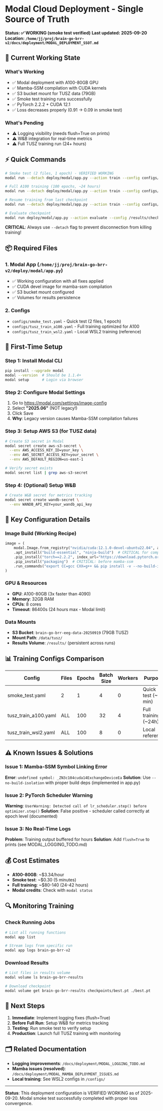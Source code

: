 # Modal Cloud Deployment - Single Source of Truth

**Status: ✅ WORKING (smoke test verified)**
**Last updated: 2025-09-20**
**Location: `/home/jj/proj/brain-go-brr-v2/docs/deployment/MODAL_DEPLOYMENT_SSOT.md`**

## 🎯 Current Working State

### What's Working
- ✅ Modal deployment with A100-80GB GPU
- ✅ Mamba-SSM compilation with CUDA kernels
- ✅ S3 bucket mount for TUSZ data (79GB)
- ✅ Smoke test training runs successfully
- ✅ PyTorch 2.2.2 + CUDA 12.1
- ✅ Loss decreases properly (0.91 → 0.09 in smoke test)

### What's Pending
- ⚠️ Logging visibility (needs flush=True on prints)
- ⚠️ W&B integration for real-time metrics
- ⚠️ Full TUSZ training run (24+ hours)

## ⚡ Quick Commands

```bash
# Smoke test (2 files, 1 epoch) - VERIFIED WORKING
modal run --detach deploy/modal/app.py --action train --config configs/smoke_test.yaml

# Full A100 training (100 epochs, ~24 hours)
modal run --detach deploy/modal/app.py --action train --config configs/tusz_train_a100.yaml

# Resume training from last checkpoint
modal run --detach deploy/modal/app.py --action train --config configs/tusz_train_a100.yaml --resume true

# Evaluate checkpoint
modal run deploy/modal/app.py --action evaluate --config /results/checkpoints/best.pt
```

**CRITICAL**: Always use `--detach` flag to prevent disconnection from killing training!

## 📦 Required Files

### 1. Modal App (`/home/jj/proj/brain-go-brr-v2/deploy/modal/app.py`)
- ✅ Working configuration with all fixes applied
- ✅ CUDA devel image for mamba-ssm compilation
- ✅ S3 bucket mount configured
- ✅ Volumes for results persistence

### 2. Configs
- `configs/smoke_test.yaml` - Quick test (2 files, 1 epoch)
- `configs/tusz_train_a100.yaml` - Full training optimized for A100
- `configs/tusz_train_wsl2.yaml` - Local WSL2 training (reference)

## 🚀 First-Time Setup

### Step 1: Install Modal CLI
```bash
pip install --upgrade modal
modal --version  # Should be 1.1.4+
modal setup      # Login via browser
```

### Step 2: Configure Modal Settings
1. Go to https://modal.com/settings/image-config
2. Select **"2025.06"** (NOT legacy!)
3. Click Save
4. **Why**: Legacy version causes Mamba-SSM compilation failures

### Step 3: Setup AWS S3 (for TUSZ data)
```bash
# Create S3 secret in Modal
modal secret create aws-s3-secret \
  --env AWS_ACCESS_KEY_ID=your_key \
  --env AWS_SECRET_ACCESS_KEY=your_secret \
  --env AWS_DEFAULT_REGION=us-east-1

# Verify secret exists
modal secret list | grep aws-s3-secret
```

### Step 4: (Optional) Setup W&B
```bash
# Create W&B secret for metrics tracking
modal secret create wandb-secret \
  --env WANDB_API_KEY=your_wandb_api_key
```

## 🔧 Key Configuration Details

### Image Build (Working Recipe)
```python
image = (
    modal.Image.from_registry("nvidia/cuda:12.1.0-devel-ubuntu22.04", add_python="3.11")
    .apt_install("build-essential", "ninja-build")  # CRITICAL for compilation
    .pip_install("torch==2.2.2", index_url="https://download.pytorch.org/whl/cu121")
    .pip_install("packaging")  # CRITICAL: before mamba-ssm
    .run_commands("export CC=gcc CXX=g++ && pip install -v --no-build-isolation 'mamba-ssm>=2.0.0'")
)
```

### GPU & Resources
- **GPU**: A100-80GB (3x faster than 4090)
- **Memory**: 32GB RAM
- **CPUs**: 8 cores
- **Timeout**: 86400s (24 hours max - Modal limit)

### Data Mounts
- **S3 Bucket**: `brain-go-brr-eeg-data-20250919` (79GB TUSZ)
- **Mount Path**: `/data/tusz/`
- **Results Volume**: `/results/` (persistent across runs)

## 📊 Training Configs Comparison

| Config | Files | Epochs | Batch Size | Workers | Purpose |
|--------|-------|--------|------------|---------|---------|
| smoke_test.yaml | 2 | 1 | 4 | 0 | Quick test (~5 min) |
| tusz_train_a100.yaml | ALL | 100 | 32 | 4 | Full training (~24h) |
| tusz_train_wsl2.yaml | ALL | 100 | 8 | 0 | Local reference |

## ⚠️ Known Issues & Solutions

### Issue 1: Mamba-SSM Symbol Linking Error
**Error**: `undefined symbol: _ZN3c104cuda14ExchangeDeviceEa`
**Solution**: Use `--no-build-isolation` with proper build deps (implemented in app.py)

### Issue 2: PyTorch Scheduler Warning
**Warning**: `UserWarning: Detected call of lr_scheduler.step() before optimizer.step()`
**Solution**: False positive - scheduler called correctly at epoch level (documented)

### Issue 3: No Real-Time Logs
**Problem**: Training output buffered for hours
**Solution**: Add `flush=True` to prints (see MODAL_LOGGING_TODO.md)

## 💰 Cost Estimates

- **A100-80GB**: ~$3.34/hour
- **Smoke test**: ~$0.30 (5 minutes)
- **Full training**: ~$80-140 (24-42 hours)
- **Modal credits**: Check with `modal status`

## 🔍 Monitoring Training

### Check Running Jobs
```bash
# List all running functions
modal app list

# Stream logs from specific run
modal app logs brain-go-brr-v2
```

### Download Results
```bash
# List files in results volume
modal volume ls brain-go-brr-results

# Download checkpoint
modal volume get brain-go-brr-results checkpoints/best.pt ./best.pt
```

## 📝 Next Steps

1. **Immediate**: Implement logging fixes (flush=True)
2. **Before Full Run**: Setup W&B for metrics tracking
3. **Testing**: Run smoke test to verify setup
4. **Production**: Launch full TUSZ training with monitoring

## 🗂️ Related Documentation

- **Logging improvements**: `/docs/deployment/MODAL_LOGGING_TODO.md`
- **Mamba issues (resolved)**: `/docs/deployment/MODAL_MAMBA_DEPLOYMENT_ISSUES.md`
- **Local training**: See WSL2 configs in `/configs/`

---

**Status**: This deployment configuration is VERIFIED WORKING as of 2025-09-20.
Modal smoke test successfully completed with proper loss convergence.